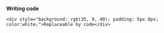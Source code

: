 **Writing code**
```
<div style="background: rgb(35, 9, 40); padding: 5px 8px; color:white;">Replaceable by code</div>
```
